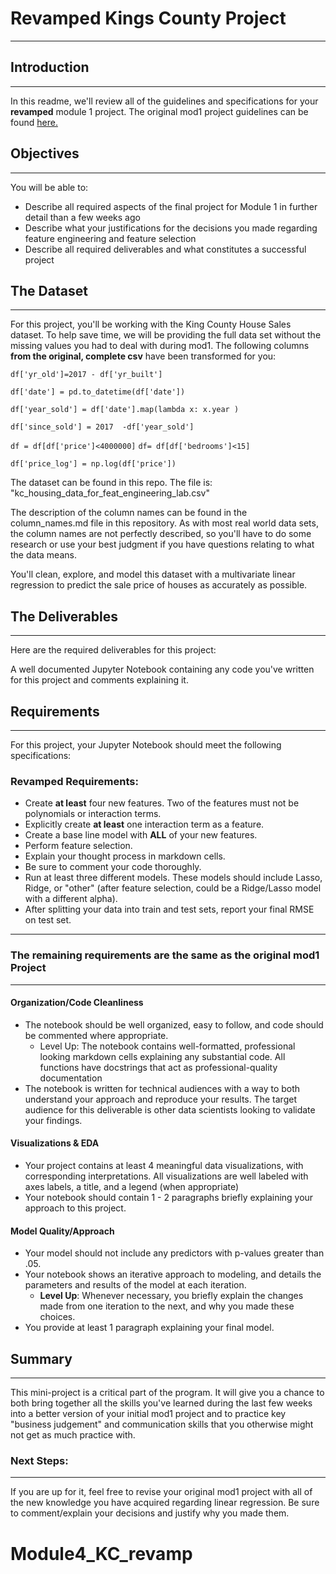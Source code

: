 # Revamped Kings County Project
---

## Introduction
---
In this readme, we'll review all of the guidelines and specifications for your **revamped** module 1 project. The original mod1 project guidelines can be found [here.](https://github.com/learn-co-curriculum/dsc-v2-mod1-final-project)

## Objectives
----
You will be able to:

- Describe all required aspects of the final project for Module 1 in further detail than a few weeks ago
- Describe what your justifications for the decisions you made regarding feature engineering and feature selection
- Describe all required deliverables and what constitutes a successful project


## The Dataset
---
For this project, you'll be working with the King County House Sales dataset. To help save time, we will be providing the full data set without the missing values you had to deal with during mod1. The following columns **from the original, complete csv** have been transformed for you:

`df['yr_old']=2017 - df['yr_built']`

`df['date'] = pd.to_datetime(df['date'])`

`df['year_sold'] = df['date'].map(lambda x: x.year )`

`df['since_sold'] = 2017  -df['year_sold']`

`df = df[df['price']<4000000]`
`df= df[df['bedrooms']<15]`

`df['price_log'] = np.log(df['price'])`

The dataset can be found in this repo. The file is: "kc_housing_data_for_feat_engineering_lab.csv"

The description of the column names can be found in the column_names.md file in this repository. As with most real world data sets, the column names are not perfectly described, so you'll have to do some research or use your best judgment if you have questions relating to what the data means.

You'll clean, explore, and model this dataset with a multivariate linear regression to predict the sale price of houses as accurately as possible.


## The Deliverables
---
Here are the required deliverables for this project:

A well documented Jupyter Notebook containing any code you've written for this project and comments explaining it.


## Requirements
---

For this project, your Jupyter Notebook should meet the following specifications:

### Revamped Requirements:
- Create **at least** four new features. Two of the features must not be polynomials or interaction terms.
- Explicitly create **at least** one interaction term as a feature.
- Create a base line model with **ALL** of your new features.
- Perform feature selection.
- Explain your thought process in markdown cells.
- Be sure to comment your code thoroughly.
- Run at least three different models. These models should include Lasso, Ridge, or "other" (after feature selection, could be a Ridge/Lasso model with a different alpha).
- After splitting your data into train and test sets, report your final RMSE on test set.

---
### The remaining requirements are the same as the original mod1 Project
---

#### Organization/Code Cleanliness

* The notebook should be well organized, easy to follow, and code should be commented where appropriate.  
    * Level Up: The notebook contains well-formatted, professional looking markdown cells explaining any substantial code.  All functions have docstrings that act as professional-quality documentation
* The notebook is written for technical audiences with a way to both understand your approach and reproduce your results. The target audience for this deliverable is other data scientists looking to validate your findings.

#### Visualizations & EDA

* Your project contains at least 4 meaningful data visualizations, with corresponding interpretations. All visualizations are well labeled with axes labels, a title, and a legend (when appropriate)  
* Your notebook should contain 1 - 2 paragraphs briefly explaining your approach to this project.

#### Model Quality/Approach

* Your model should not include any predictors with p-values greater than .05.  
* Your notebook shows an iterative approach to modeling, and details the parameters and results of the model at each iteration.  
    * **Level Up**: Whenever necessary, you briefly explain the changes made from one iteration to the next, and why you made these choices.  
* You provide at least 1 paragraph explaining your final model.     


## Summary
---
This mini-project is a critical part of the program. It will give you a chance to both bring together all the skills you've learned during the last few weeks into a better version of your initial mod1 project and to practice key "business judgement" and communication skills that you otherwise might not get as much practice with.


### Next Steps:
---
If you are up for it, feel free to revise your original mod1 project with all of the new knowledge you have acquired regarding linear regression. Be sure to comment/explain your decisions and justify why you made them.
# Module4_KC_revamp
